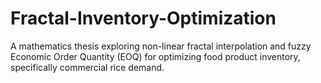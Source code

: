# Fractal-Inventory-Optimization
A mathematics thesis exploring non-linear fractal interpolation and fuzzy Economic Order Quantity (EOQ) for optimizing food product inventory, specifically commercial rice demand.
